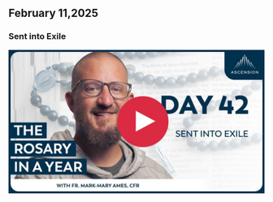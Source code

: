 ## February 11,2025

### Sent into Exile

[![Sent into Exile](https://raw.githubusercontent.com/linusjf/RIAY/main/February/jpgs/Day042.jpg)](https://youtu.be/BsXmaN4wt5M "Sent into Exile")
